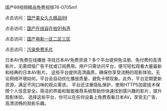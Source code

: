 国产99视频精品免费视频76-0705mf

点击访问：<a href="https://fdhf-454.pages.dev/">国产美女久久精品99</a>

点击访问：<a href="https://bered.pages.dev/">国产在线自在拍91有声</a>

点击访问：<a href="https://rtj-3zo.pages.dev/">国产电影一区二区三区</a>

点击访问：<a href="https://vassv.pages.dev/">污染免费毛片</a>

日本AV免费在线播放
寻找日本AV免费资源？多个平台提供免注册、免付费的高清影片，无需烦恼广告干扰或订阅费用。用户只需访问平台，便可轻松观看大量最新和经典的日本AV影片。
这些平台提供高清画质，确保你享受流畅的观影体验。无论网络环境如何，平台会自动优化播放质量，避免卡顿现象。此外，平台定期更新资源，满足不同口味的观众需求。
平台还注重隐私保护，使用HTTPS加密技术保障个人信息安全。简洁的界面和智能推荐系统帮助你快速找到感兴趣的影片，提升观影体验。
选择这些平台，你可以在任何设备上免费观看日本AV，享受无广告、高清流畅的观影乐趣。

<span style="display:none;">[Canonical link](）</span>


